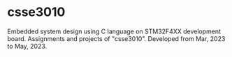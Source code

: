 # csse3010
Embedded system design using C language on STM32F4XX development board. Assignments and projects of "csse3010".  Developed from Mar, 2023  to May, 2023. 

